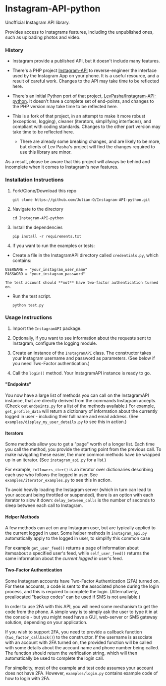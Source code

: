 # Instagram-API-python

Unofficial Instagram API library.

Provides access to Instagrams features, including the unpublished
ones, such as uploading photos and video.

### History

* Instagram provide a published API, but it doesn't include many
features.

* There's a PHP project [Instagram-API](https://github.com/mgp25/Instagram-API) to reverse-engineer the
interface used by the Instagram App on your phone. It is a useful resource, and a result of careful work. Changes to the API may take time to be reflected here.

* There's an initial Python port of that project, [LevPasha/Instagram-API-python](https://github.com/LevPasha/Instagram-API-python). It doesn't have a complete set of end-points, and changes to the PHP version may take time to be reflected here.

* This is a fork of that project, in an attempt to make it more robust (exceptions, logging), cleaner (iterators, simplifying interfaces), and compliant with coding standards. Changes to the other port version may take time to be reflected here.

   * There are already some breaking changes, and are likely to be more, but clients of Lev Pasha's project will find the changes required to use this library are minor.

As a result, please be aware that this project will always be behind and incomplete when it comes to Instagram's new features.


### Installation Instructions

1. Fork/Clone/Download this repo

    `git clone https://github.com/Julian-O/Instagram-API-python.git`


2. Navigate to the directory

    `cd Instagram-API-python`


3. Install the dependencies

    `pip install -r requirements.txt`


4. If you want to run the examples or tests:

  * Create a file in the
   InstagramAPI directory called `credentials.py`, which contains:

   ````
   USERNAME = "your_instagram_user_name"
   PASSWORD = "your_instagram_password"
   ````

    The test account should **not** have two-factor authentication turned on.

  * Run the test script.

    `python test.py`
    
### Usage Instructions

1. Import the `InstagramAPI` package.

2. Optionally, if you want to see information about the requests sent to Instagram, configure the logging module.

2. Create an instance of the `InstagramAPI` class. The constructor takes your Instagram username and password as parameters. (See below if you need Two-Factor authentication.)

3. Call the `login()` method. Your InstagramAPI instance is ready to go.

#### "Endpoints"

You now have a large list of methods you can call on the InstagramAPI instance, that are directly derived from the commands Instagram accepts. (Check out `endpoints.py` for a list of the methods available.) For example, `get_profile_data` will return a dictionary of information about the currently logged in user - including their full name and email address. (See `examples/display_my_user_details.py` to see this in action.)

#### Iterators

Some methods allow you to get a "page" worth of a longer list. Each time you call the method, you provide the starting point from the previous call. To make navigating these easier, the more common methods have be wrapped up in an iterator. (See `instagram_api.py` for a list.) 

For example, `followers_iter()` is an iterator over dictionaries describing each use who follows the logged in user.  See `examples/iterator_examples.py` to see this in action.

To avoid heavily loading the Instagram server (which in turn can lead to your account being throttled or suspended), there is an option with each iterator to slow it down: `delay_between_calls` is the number of seconds to sleep between each call to Instagram.

#### Helper Methods

A few methods can act on any Instagram user, but are typically applied to the current logged in user. Some helper methods in `instagram_api.py` automatically apply to the logged in user, to simplify this common case

For example `get_user_feed()` returns a page of information about itemsabout a specified user's feed, while `self_user_feed()` returns the same information about the *current logged in* user's feed.

#### Two-Factor Authentication

Some Instagram accounts have Two-Factor Authentication (2FA) turned on. For these accounts, a code is sent to the associated phone during the login process, and this is required to complete the login. (Alternatively, preallocated "backup codes" can be used if SMS is not available.)

In order to use 2FA with this API, you will need some mechanism to get the code from the phone. A simple way is to simply ask the user to type it in at the console - but you might need have a GUI, web-server or SMS gateway solution, depending on your application.

If you wish to support 2FA, you need to provide a callback function (`two_factor_callback()`) to the constructor. If the username is associate with an account with 2FA turned on, the provided function will be called with some details about the account name and phone number being called. The function should return the verification string, which will then automatically be used to complete the login call.

For simplicity, most of the example and test code assumes your account does not have 2FA. However, `examples/login.py` contains example code of how to login with 2FA.


